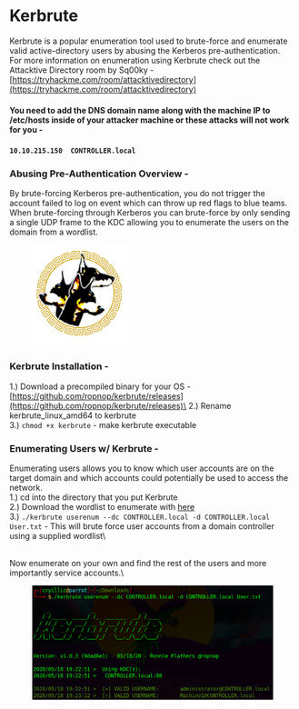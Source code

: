 # Kerbrute

Kerbrute is a popular enumeration tool used to brute-force and enumerate valid active-directory users by abusing the Kerberos pre-authentication.\
For more information on enumeration using Kerbrute check out the Attacktive Directory room by Sq00ky - [https://tryhackme.com/room/attacktivedirectory](https://tryhackme.com/room/attacktivedirectory)

#### You need to add the DNS domain name along with the machine IP to /etc/hosts inside of your attacker machine or these attacks will not work for you -

#### `10.10.215.150  CONTROLLER.local`

### Abusing Pre-Authentication Overview -

By brute-forcing Kerberos pre-authentication, you do not trigger the account failed to log on event which can throw up red flags to blue teams. When brute-forcing through Kerberos you can brute-force by only sending a single UDP frame to the KDC allowing you to enumerate the users on the domain from a wordlist.

<figure><img src="../.gitbook/assets/image (2).png" alt=""><figcaption></figcaption></figure>

### Kerbrute Installation -&#x20;

1.) Download a precompiled binary for your OS - [https://github.com/ropnop/kerbrute/releases](https://github.com/ropnop/kerbrute/releases)\
2.) Rename kerbrute\_linux\_amd64 to kerbrute\
3.) `chmod +x kerbrute` - make kerbrute executable

### Enumerating Users w/ Kerbrute -

Enumerating users allows you to know which user accounts are on the target domain and which accounts could potentially be used to access the network.\
1.) cd into the directory that you put Kerbrute\
2.) Download the wordlist to enumerate with [here](https://github.com/Cryilllic/Active-Directory-Wordlists/blob/master/User.txt)\
3.) `./kerbrute userenum --dc CONTROLLER.local -d CONTROLLER.local User.txt` - This will brute force user accounts from a domain controller using a supplied wordlist\


\
Now enumerate on your own and find the rest of the users and more importantly service accounts.\


<figure><img src="../.gitbook/assets/image (3).png" alt=""><figcaption></figcaption></figure>
